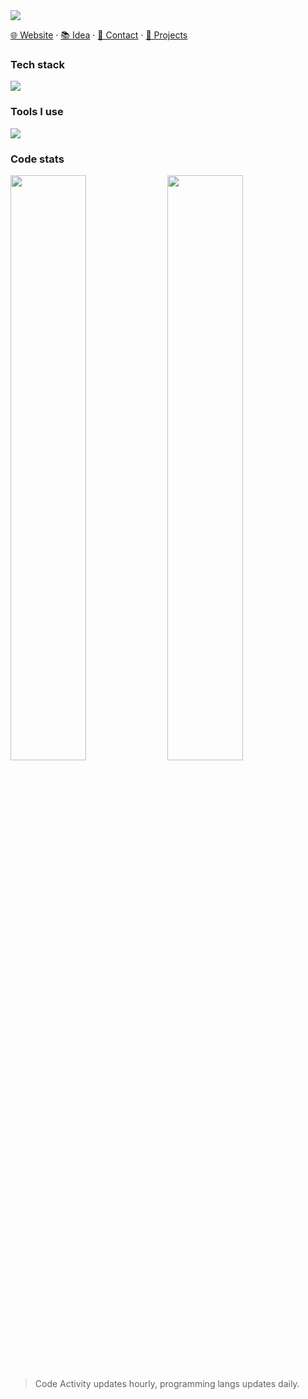 <img src="https://capsule-render.vercel.app/api?type=waving&height=200&color=gradient&text=Hi,%20I%20am%20rand777&section=header&textBg=false&fontAlignY=34&desc=Share%20ideas,%20make%20web%20apps,%20ROS2%20enthusiast.">

[🌐 Website](https://rand777.space) · [📚 Idea](https://rand777.pguide.studio) · [📇 Contact](mailto:rand777@pguide.studio) · [🔨 Projects](https://blog.rand777.space/more/projects/)


### Tech stack

<img src="https://skillicons.dev/icons?i=spring,ros,flask,django,cpp,java,rust,dart,cs,python,flutter,vue,sass,windicss,ts,d3,threejs,nextjs,nodejs,nuxtjs,electron,elasticsearch,mysql,postgres,redis,nginx,kafka,fediverse,debian,kali">

### Tools I use

<img src="https://skillicons.dev/icons?i=vscode,pycharm,idea,webstorm,clion,webpack,vite,rollup,git,githubactions,aws,gcp,vercel,netlify,cmake,jenkins,pnpm,gitlab,bitbucket,latex,anaconda,au,pr,ps,ai,ae,blender,docker,kubernetes,grafana">

### Code stats

<a href="https://wakatime.com"><img width="49%" src="https://wakatime.com/share/@9c1463fd-7862-4323-810f-7be6e71428e4/137f2415-eeac-4db0-a1b9-08842a61b601.png" /></a>
<a href="https://wakatime.com"><img width="49%" src="https://wakatime.com/share/@9c1463fd-7862-4323-810f-7be6e71428e4/656d2233-f8e0-4581-aa66-da0b331ab102.png" /></a>

> Code Activity updates hourly, programming langs updates daily.

<!--START_SECTION:waka-->
<!--END_SECTION:waka-->

<!--
<img align="" height="137px" src="https://github-readme-stats.vercel.app/api?username=LyrLark&hide_title=true&hide_border=true&show_icons=true&include_all_commits=true&line_height=21&bg_color=0,EC6C6C,FFD479,FFFC79,73FA79&theme=graywhite&locale=cn" /><img align="" height="137px" src="https://github-readme-stats.vercel.app/api/top-langs/?username=LyrLark&hide_title=true&hide_border=true&layout=compact&bg_color=0,73FA79,73FDFF,D783FF&theme=graywhite&locale=cn" />
</picture>
-->

<!--
<picture>
  <source
    srcset="https://github-profile-trophy.vercel.app/?username=LyrLark&margin-w=8&margin-h=8&column=7&row=1&no-frame=true&theme=algolia"
    media="(prefers-color-scheme: dark)"
  />
  <img src="https://github-profile-trophy.vercel.app/?username=LyrLark&margin-w=8&margin-h=8&column=7&row=1&no-frame=true&theme=light" />
</picture>
-->

